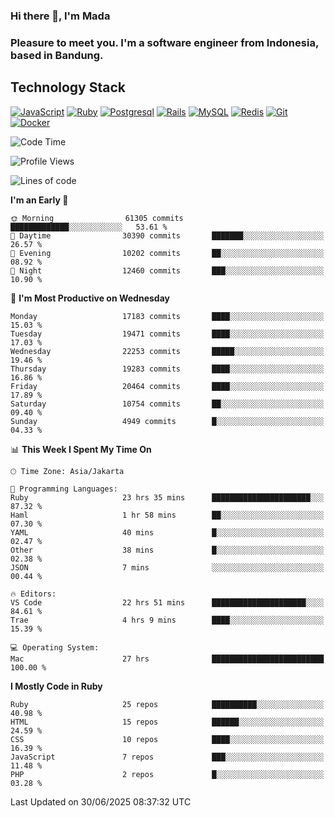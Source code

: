 ### Hi there 👋, I'm Mada
### Pleasure to meet you. I'm a software engineer from Indonesia, based in Bandung.

## Technology Stack

[![JavaScript](https://img.shields.io/badge/-JavaScript-%23F7DF1C?style=flat-square&logo=javascript&logoColor=000000&labelColor=%23F7DF1C&color=%23FFCE5A)](https://www.javascript.com/)
[![Ruby](https://img.shields.io/badge/Ruby-CC342D?style=flat-square&logo=ruby&logoColor=white)](https://www.ruby-lang.org/en/)
[![Postgresql](https://img.shields.io/badge/PostgreSQL-316192?style=flat-square&logo=postgresql&logoColor=ffffff)](https://www.postgresql.org/)
[![Rails](https://img.shields.io/badge/Ruby_on_Rails-CC0000?style=flat-square&logo=ruby-on-rails&logoColor=white)](https://rubyonrails.org/)
[![MySQL](https://img.shields.io/badge/-MySQL-4479A1?style=flat-square&logo=MySQL&logoColor=ffffff)](https://www.mysql.com/)
[![Redis](https://img.shields.io/badge/-Redis-DC382D?style=flat-square&logo=Redis&logoColor=ffffff)](https://redis.io/)
[![Git](https://img.shields.io/badge/-Git-%23F05032?style=flat-square&logo=git&logoColor=%23ffffff)](https://git-scm.com/)
[![Docker](https://img.shields.io/badge/-Docker-2496ED?style=flat-square&logo=docker&logoColor=ffffff)](https://www.docker.com/)
<!--
**madaarya/madaarya** is a ✨ _special_ ✨ repository because its `README.md` (this file) appears on your GitHub profile.

Here are some ideas to get you started:

- 🔭 I’m currently working on ...
- 🌱 I’m currently learning ...
- 👯 I’m looking to collaborate on ...
- 🤔 I’m looking for help with ...
- 💬 Ask me about ...
- 📫 How to reach me: ...
- 😄 Pronouns: ...
- ⚡ Fun fact: ...
-->
<!--START_SECTION:waka-->
![Code Time](http://img.shields.io/badge/Code%20Time-7%2C438%20hrs%2012%20mins-blue)

![Profile Views](http://img.shields.io/badge/Profile%20Views-0-blue)

![Lines of code](https://img.shields.io/badge/From%20Hello%20World%20I%27ve%20Written-51.7%20million%20lines%20of%20code-blue)

**I'm an Early 🐤** 

```text
🌞 Morning                61305 commits       █████████████░░░░░░░░░░░░   53.61 % 
🌆 Daytime                30390 commits       ███████░░░░░░░░░░░░░░░░░░   26.57 % 
🌃 Evening                10202 commits       ██░░░░░░░░░░░░░░░░░░░░░░░   08.92 % 
🌙 Night                  12460 commits       ███░░░░░░░░░░░░░░░░░░░░░░   10.90 % 
```
📅 **I'm Most Productive on Wednesday** 

```text
Monday                   17183 commits       ████░░░░░░░░░░░░░░░░░░░░░   15.03 % 
Tuesday                  19471 commits       ████░░░░░░░░░░░░░░░░░░░░░   17.03 % 
Wednesday                22253 commits       █████░░░░░░░░░░░░░░░░░░░░   19.46 % 
Thursday                 19283 commits       ████░░░░░░░░░░░░░░░░░░░░░   16.86 % 
Friday                   20464 commits       ████░░░░░░░░░░░░░░░░░░░░░   17.89 % 
Saturday                 10754 commits       ██░░░░░░░░░░░░░░░░░░░░░░░   09.40 % 
Sunday                   4949 commits        █░░░░░░░░░░░░░░░░░░░░░░░░   04.33 % 
```


📊 **This Week I Spent My Time On** 

```text
🕑︎ Time Zone: Asia/Jakarta

💬 Programming Languages: 
Ruby                     23 hrs 35 mins      ██████████████████████░░░   87.32 % 
Haml                     1 hr 58 mins        ██░░░░░░░░░░░░░░░░░░░░░░░   07.30 % 
YAML                     40 mins             █░░░░░░░░░░░░░░░░░░░░░░░░   02.47 % 
Other                    38 mins             █░░░░░░░░░░░░░░░░░░░░░░░░   02.38 % 
JSON                     7 mins              ░░░░░░░░░░░░░░░░░░░░░░░░░   00.44 % 

🔥 Editors: 
VS Code                  22 hrs 51 mins      █████████████████████░░░░   84.61 % 
Trae                     4 hrs 9 mins        ████░░░░░░░░░░░░░░░░░░░░░   15.39 % 

💻 Operating System: 
Mac                      27 hrs              █████████████████████████   100.00 % 
```

**I Mostly Code in Ruby** 

```text
Ruby                     25 repos            ██████████░░░░░░░░░░░░░░░   40.98 % 
HTML                     15 repos            ██████░░░░░░░░░░░░░░░░░░░   24.59 % 
CSS                      10 repos            ████░░░░░░░░░░░░░░░░░░░░░   16.39 % 
JavaScript               7 repos             ███░░░░░░░░░░░░░░░░░░░░░░   11.48 % 
PHP                      2 repos             █░░░░░░░░░░░░░░░░░░░░░░░░   03.28 % 
```




 Last Updated on 30/06/2025 08:37:32 UTC
<!--END_SECTION:waka-->
